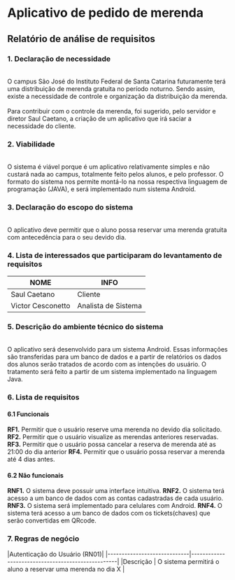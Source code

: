 # Aplicativo de pedido de merenda 

## Relatório de análise de requisitos

### 1. Declaração de necessidade	
<br> O campus São José do Instituto Federal de Santa Catarina futuramente terá uma distribuição de merenda gratuita no período noturno. Sendo assim, existe a necessidade de controle e organização da distribuição da merenda. </br>
<br>Para contribuir com o controle da merenda, foi sugerido, pelo servidor e diretor Saul Caetano, a criação de um aplicativo que irá saciar a necessidade do cliente.</br>

### 2. Viabilidade
<br> O sistema é viável porque é um aplicativo relativamente simples e não custará nada ao campus, totalmente feito pelos alunos, e pelo professor. O formato do sistema nos permite montá-lo na nossa respectiva linguagem de programação (JAVA), e será implementado num sistema Android.</br>


### 3. Declaração do escopo do sistema
<br> O aplicativo deve permitir que o aluno possa reservar uma merenda gratuita com antecedência para o seu devido dia. </br>

### 4. Lista de interessados que participaram do levantamento de requisitos

| NOME                        | INFO                                              |
|-----------------------------|---------------------------------------------------|
|      Saul Caetano           | Cliente                                           |
|Victor Cesconetto            | Analista de Sistema                               |

### 5. Descrição do ambiente técnico do sistema

<br> O aplicativo será desenvolvido para um sistema Android. Essas informações são transferidas para um banco de dados e a partir de relatórios os dados dos alunos serão tratados de acordo com as intenções do usuário. O tratamento será feito a partir de um sistema implementado na linguagem Java. </br>

### 6. Lista de requisitos
#### 6.1 Funcionais

**RF1.** Permitir que o usuário reserve uma merenda no devido dia solicitado.
**RF2.** Permitir que o usuário visualize as merendas anteriores reservadas.
**RF3.** Permitir que o usuário possa cancelar a reserva de merenda até as 21:00 do dia anterior
**RF4.** Permitir que o usuário possa reservar a merenda até 4 dias antes.

#### 6.2 Não funcionais
**RNF1.** O sistema deve possuir uma interface intuitiva.
**RNF2.** O sistema terá acesso a um banco de dados com as contas cadastradas de cada usuário.
**RNF3.** O sistema será implementado para celulares com Android.
**RNF4.** O sistema terá acesso a um banco de dados com os tickets(chaves) que serão convertidas em QRcode.

### 7. Regras de negócio


|Autenticação do Usuário (RN01)|
|-----------------------------|---------------------------------------------------|
|Descrição | O sistema permitirá o aluno a reservar uma merenda no dia X |



